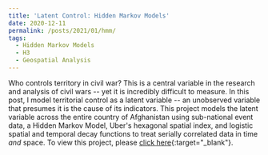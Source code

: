 ```yaml
---
title: 'Latent Control: Hidden Markov Models'
date: 2020-12-11
permalink: /posts/2021/01/hmm/
tags:
  - Hidden Markov Models
  - H3
  - Geospatial Analysis
---
```


Who controls territory in civil war? This is a central variable in the research and analysis of civil wars -- yet it is incredibly difficult to measure. In this post, I model territorial control as a latent variable -- an unobserved variable that presumes it is the cause of its indicators. This project models the latent variable across the entire country of Afghanistan using sub-national
event data, a Hidden Markov Model, Uber's hexagonal spatial index, and logistic spatial and temporal decay functions to treat serially correlated data in time *and* space. To view this project, please [click here](/projects/hmm/hmm.html){:target="_blank"}.
